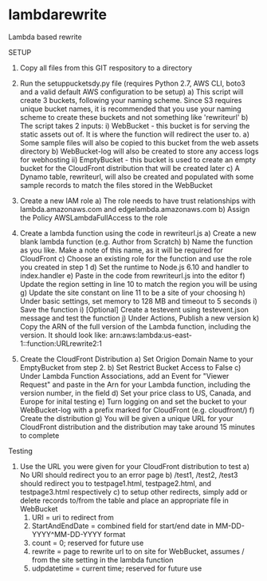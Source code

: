 # lambdarewrite
Lambda based rewrite

SETUP
1) Copy all files from this GIT respository to a directory

2) Run the setuppucketsdy.py file (requires Python 2.7, AWS CLI, boto3 and a valid default AWS configuration to be setup)
  a) This script will create 3 buckets, following your naming scheme.  Since S3 requires unique bucket names, it is recommended 
      that you use your naming scheme to create these buckets and not something like 'rewriteurl'
  b) The script takes 2 inputs:
    i) WebBucket - this bucket is for serving the static assets out of.  It is where the function will redirect the user to.
      a) Some sample files will also be copied to this bucket from the web assets directory
      b) WebBucket-log will also be created to store any access logs for webhosting
    ii) EmptyBucket - this bucket is used to create an empty bucket for the CloudFront distribution that will be created later
  c) A Dynamo table, rewriteurl, will also be created and populated with some sample records to match the files stored in the
      WebBucket
    
3) Create a new IAM role
  a) The role needs to have trust relationships with lambda.amazonaws.com and edgelambda.amazonaws.com
  b) Assign the Policy AWSLambdaFullAccess to the role

4) Create a lambda function using the code in rewriteurl.js
  a) Create a new blank lambda function (e.g. Author from Scratch)
  b) Name the function as you like.  Make a note of this name, as it will be required for CloudFront
  c) Choose an existing role for the function and use the role you created in step 1
  d) Set the runtime to Node.js 6.10 and handler to index.handler
  e) Paste in the code from rewriteurl.js into the editor
  f) Update the region setting in line 10 to match the region you will be using
  g) Update the site constant on line 11 to be a site of your choosing
  h) Under basic settings, set memory to 128 MB and timeout to 5 seconds
  i) Save the function
  i) [Optional] Create a testevent using testevent.json message and test the function
  j) Under Actions, Publish a new version
  k) Copy the ARN of the full version of the Lambda function, including the version.  It should look like:
      arn:aws:lambda:us-east-1:<accountID>:function:URLrewrite2:1
  
5) Create the CloudFront Distribution
  a) Set Origion Domain Name to your EmptyBucket from step 2.
  b) Set Restrict Bucket Access to False
  c) Under Lambda Function Associations, add an Event for "Viewer Request" and paste in the Arn for your Lambda function,
      including the version number, in the field
  d) Set your price class to US, Canada, and Europe for inital testing
  e) Turn logging on and set the bucket to your WebBucket-log with a prefix marked for CloudFront (e.g. cloudfront/)
  f) Create the distribution
  g) You will be given a unique URL for your CloudFront distribution and the distribution may take around 15 minutes to
      complete
      
Testing
1) Use the URL you were given for your CloudFront distribution to test
   a) No URI should redirect you to an error page
   b) /test1, /test2, /test3 should redirect you to testpage1.html, testpage2.html, and testpage3.html respectively
   c) to setup other redirects, simply add or delete records to/from the table and place an appropriate file in WebBucket
      1) URI = uri to redirect from
      2) StartAndEndDate = combined field for start/end date in MM-DD-YYYY^MM-DD-YYYY format
      3) count = 0; reserved for future use
      4) rewrite = page to rewrite url to on site for WebBucket, assumes / from the site setting in the lambda function
      5) udpdatetime = current time; reserved for future use
     
